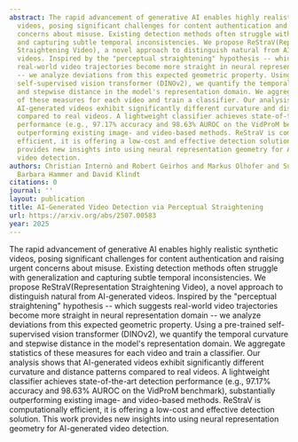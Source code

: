 ```yaml
---
abstract: The rapid advancement of generative AI enables highly realistic synthetic
  videos, posing significant challenges for content authentication and raising urgent
  concerns about misuse. Existing detection methods often struggle with generalization
  and capturing subtle temporal inconsistencies. We propose ReStraV(Representation
  Straightening Video), a novel approach to distinguish natural from AI-generated
  videos. Inspired by the "perceptual straightening" hypothesis -- which suggests
  real-world video trajectories become more straight in neural representation domain
  -- we analyze deviations from this expected geometric property. Using a pre-trained
  self-supervised vision transformer (DINOv2), we quantify the temporal curvature
  and stepwise distance in the model's representation domain. We aggregate statistics
  of these measures for each video and train a classifier. Our analysis shows that
  AI-generated videos exhibit significantly different curvature and distance patterns
  compared to real videos. A lightweight classifier achieves state-of-the-art detection
  performance (e.g., 97.17% accuracy and 98.63% AUROC on the VidProM benchmark), substantially
  outperforming existing image- and video-based methods. ReStraV is computationally
  efficient, it is offering a low-cost and effective detection solution. This work
  provides new insights into using neural representation geometry for AI-generated
  video detection.
authors: Christian Internò and Robert Geirhos and Markus Olhofer and Sunny Liu and
  Barbara Hammer and David Klindt
citations: 0
journal: ''
layout: publication
title: AI-Generated Video Detection via Perceptual Straightening
url: https://arxiv.org/abs/2507.00583
year: 2025
---
```


The rapid advancement of generative AI enables highly realistic synthetic videos, posing significant challenges for content authentication and raising urgent concerns about misuse. Existing detection methods often struggle with generalization and capturing subtle temporal inconsistencies. We propose ReStraV(Representation Straightening Video), a novel approach to distinguish natural from AI-generated videos. Inspired by the "perceptual straightening" hypothesis -- which suggests real-world video trajectories become more straight in neural representation domain -- we analyze deviations from this expected geometric property. Using a pre-trained self-supervised vision transformer (DINOv2), we quantify the temporal curvature and stepwise distance in the model's representation domain. We aggregate statistics of these measures for each video and train a classifier. Our analysis shows that AI-generated videos exhibit significantly different curvature and distance patterns compared to real videos. A lightweight classifier achieves state-of-the-art detection performance (e.g., 97.17% accuracy and 98.63% AUROC on the VidProM benchmark), substantially outperforming existing image- and video-based methods. ReStraV is computationally efficient, it is offering a low-cost and effective detection solution. This work provides new insights into using neural representation geometry for AI-generated video detection.
